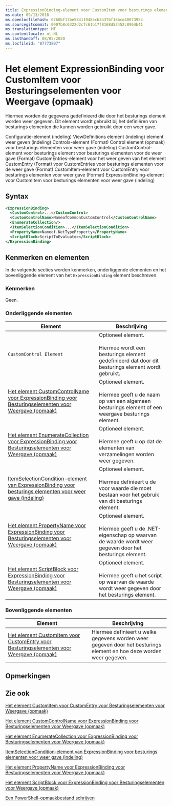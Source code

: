 ```yaml
---
title: ExpressionBinding-element voor CustomItem voor besturings elementen voor weer gave (indeling) | Microsoft Docs
ms.date: 09/13/2016
ms.openlocfilehash: 6760bf17be58411948ecb3437bf18bce40073954
ms.sourcegitcommit: 0907b8c6322d2c7c61b17f8168d53452c8964b41
ms.translationtype: MT
ms.contentlocale: nl-NL
ms.lasthandoff: 08/05/2020
ms.locfileid: "87773807"
---
```

# <a name="expressionbinding-element-for-customitem-for-controls-for-view-format"></a>Het element ExpressionBinding voor CustomItem voor Besturingselementen voor Weergave (opmaak)

Hiermee worden de gegevens gedefinieerd die door het besturings element worden weer gegeven. Dit element wordt gebruikt bij het definiëren van besturings elementen die kunnen worden gebruikt door een weer gave.

Configuratie-element (indeling) ViewDefinitions element (indeling) element weer geven (indeling) Controls-element (Format) Control element (opmaak) voor besturings elementen voor weer gave (indeling) CustomControl-element voor besturings element voor besturings elementen voor de weer gave (Format) CustomEntries-element voor het weer geven van het element CustomEntry (Format) voor CustomEntries voor besturings elementen voor de weer gave (Format) CustomItem-element voor CustomEntry voor besturings elementen voor weer gave (Format) ExpressionBinding-element voor CustomItem voor besturings elementen voor weer gave (indeling)

## <a name="syntax"></a>Syntax

```xml
<ExpressionBinding>
  <CustomControl>...</CustomControl>
  <CustomControlName>NameofCommonCustomControl</CustomControlName>
  <EnumerateCollection/>
  <ItemSelectionCondition>...</ItemSelectionCondition>
  <PropertyName>Nameof.NetTypeProperty</PropertyName>
  <ScriptBlock>ScriptToEvaluate></ScriptBlock>
</ExpressionBinding>
```

## <a name="attributes-and-elements"></a>Kenmerken en elementen

In de volgende secties worden kenmerken, onderliggende elementen en het bovenliggende element van het `ExpressionBinding` element beschreven.

### <a name="attributes"></a>Kenmerken

Geen.

### <a name="child-elements"></a>Onderliggende elementen

|Element|Beschrijving|
|-------------|-----------------|
|`CustomControl Element`|Optioneel element.<br /><br /> Hiermee wordt een besturings element gedefinieerd dat door dit besturings element wordt gebruikt.|
|[Het element CustomControlName voor ExpressionBinding voor Besturingselementen voor Weergave (opmaak)](./customcontrolname-element-for-expressionbinding-for-controls-for-view-format.md)|Optioneel element.<br /><br /> Hiermee geeft u de naam op van een algemeen besturings element of een weergave besturings element.|
|[Het element EnumerateCollection voor ExpressionBinding voor Besturingselementen voor Weergave (opmaak)](./enumeratecollection-element-for-expressionbinding-for-controls-for-view-format.md)|Optioneel element.<br /><br /> Hiermee geeft u op dat de elementen van verzamelingen worden weer gegeven.|
|[ItemSelectionCondition-element van ExpressionBinding voor besturings elementen voor weer gave (indeling)](./itemselectioncondition-element-for-expressionbinding-for-controls-for-view-format.md)|Optioneel element.<br /><br /> Hiermee definieert u de voor waarde die moet bestaan voor het gebruik van dit besturings element.|
|[Het element PropertyName voor ExpressionBinding voor Besturingselementen voor Weergave (opmaak)](./propertyname-element-for-expressionbinding-for-controls-for-view-format.md)|Optioneel element.<br /><br /> Hiermee geeft u de .NET-eigenschap op waarvan de waarde wordt weer gegeven door het besturings element.|
|[Het element ScriptBlock voor ExpressionBinding voor Besturingselementen voor Weergave (opmaak)](./scriptblock-element-for-expressionbinding-for-controls-for-view-format.md)|Optioneel element.<br /><br /> Hiermee geeft u het script op waarvan de waarde wordt weer gegeven door het besturings element.|

### <a name="parent-elements"></a>Bovenliggende elementen

|Element|Beschrijving|
|-------------|-----------------|
|[Het element CustomItem voor CustomEntry voor Besturingselementen voor Weergave (opmaak)](./customitem-element-for-customentry-for-controls-for-view-format.md)|Hiermee definieert u welke gegevens worden weer gegeven door het besturings element en hoe deze worden weer gegeven.|

## <a name="remarks"></a>Opmerkingen

## <a name="see-also"></a>Zie ook

[Het element CustomItem voor CustomEntry voor Besturingselementen voor Weergave (opmaak)](./customitem-element-for-customentry-for-controls-for-view-format.md)

[Het element CustomControlName voor ExpressionBinding voor Besturingselementen voor Weergave (opmaak)](./customcontrolname-element-for-expressionbinding-for-controls-for-view-format.md)

[Het element EnumerateCollection voor ExpressionBinding voor Besturingselementen voor Weergave (opmaak)](./enumeratecollection-element-for-expressionbinding-for-controls-for-view-format.md)

[ItemSelectionCondition-element van ExpressionBinding voor besturings elementen voor weer gave (indeling)](./itemselectioncondition-element-for-expressionbinding-for-controls-for-view-format.md)

[Het element PropertyName voor ExpressionBinding voor Besturingselementen voor Weergave (opmaak)](./propertyname-element-for-expressionbinding-for-controls-for-view-format.md)

[Het element ScriptBlock voor ExpressionBinding voor Besturingselementen voor Weergave (opmaak)](./scriptblock-element-for-expressionbinding-for-controls-for-view-format.md)

[Een PowerShell-opmaakbestand schrijven](./writing-a-powershell-formatting-file.md)
